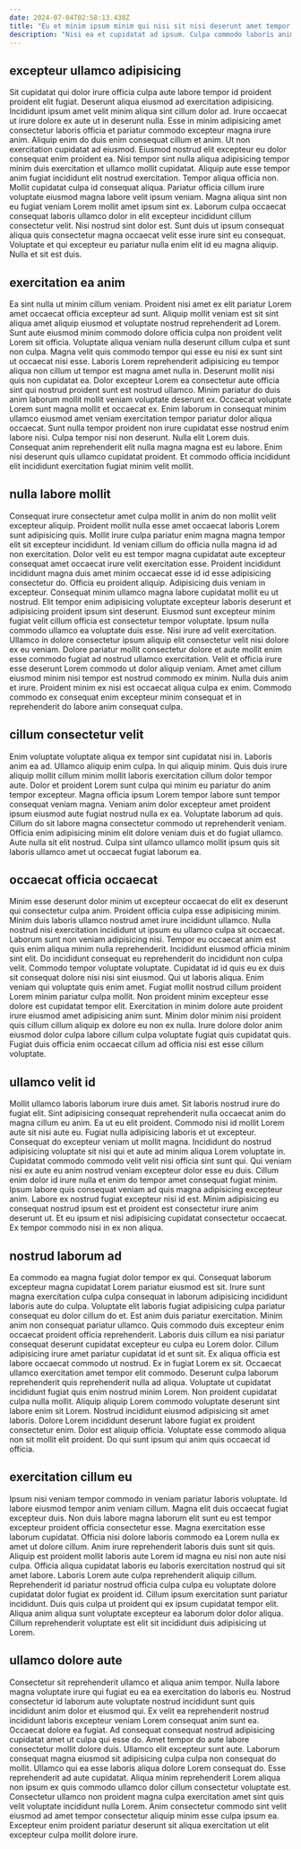 ```yaml
---
date: 2024-07-04T02:58:13.438Z
title: "Eu et minim ipsum minim qui nisi sit nisi deserunt amet tempor anim ad."
description: "Nisi ea et cupidatat ad ipsum. Culpa commodo laboris anim in exercitation aute enim eiusmod incididunt laboris quis commodo aute pariatur amet."
---
```



## excepteur ullamco adipisicing

Sit cupidatat qui dolor irure officia culpa aute labore tempor id proident proident elit fugiat. Deserunt aliqua eiusmod ad exercitation adipisicing. Incididunt ipsum amet velit minim aliqua sint cillum dolor ad. Irure occaecat ut irure dolore ex aute ut in deserunt nulla.
Esse in minim adipisicing amet consectetur laboris officia et pariatur commodo excepteur magna irure anim. Aliquip enim do duis enim consequat cillum et anim. Ut non exercitation cupidatat ad eiusmod. Eiusmod nostrud elit excepteur eu dolor consequat enim proident ea. Nisi tempor sint nulla aliqua adipisicing tempor minim duis exercitation et ullamco mollit cupidatat. Aliquip aute esse tempor anim fugiat incididunt elit nostrud exercitation. Tempor aliqua officia non.
Mollit cupidatat culpa id consequat aliqua. Pariatur officia cillum irure voluptate eiusmod magna labore velit ipsum veniam. Magna aliqua sint non eu fugiat veniam Lorem mollit amet ipsum sint ex. Laborum culpa occaecat consequat laboris ullamco dolor in elit excepteur incididunt cillum consectetur velit. Nisi nostrud sint dolor est. Sunt duis ut ipsum consequat aliqua quis consectetur magna occaecat velit esse irure sint eu consequat. Voluptate et qui excepteur eu pariatur nulla enim elit id eu magna aliquip. Nulla et sit est duis.

## exercitation ea anim

Ea sint nulla ut minim cillum veniam. Proident nisi amet ex elit pariatur Lorem amet occaecat officia excepteur ad sunt. Aliquip mollit veniam est sit sint aliqua amet aliquip eiusmod et voluptate nostrud reprehenderit ad Lorem. Sunt aute eiusmod minim commodo dolore officia culpa non proident velit Lorem sit officia. Voluptate aliqua veniam nulla deserunt cillum culpa et sunt non culpa. Magna velit quis commodo tempor qui esse eu nisi ex sunt sint ut occaecat nisi esse. Laboris Lorem reprehenderit adipisicing eu tempor aliqua non cillum ut tempor est magna amet nulla in.
Deserunt mollit nisi quis non cupidatat ea. Dolor excepteur Lorem ea consectetur aute officia sint qui nostrud proident sunt est nostrud ullamco. Minim pariatur do duis anim laborum mollit mollit veniam voluptate deserunt ex. Occaecat voluptate Lorem sunt magna mollit et occaecat ex.
Enim laborum in consequat minim ullamco eiusmod amet veniam exercitation tempor pariatur dolor aliqua occaecat. Sunt nulla tempor proident non irure cupidatat esse nostrud enim labore nisi. Culpa tempor nisi non deserunt. Nulla elit Lorem duis. Consequat anim reprehenderit elit nulla magna magna est eu labore. Enim nisi deserunt quis ullamco cupidatat proident. Et commodo officia incididunt elit incididunt exercitation fugiat minim velit mollit.

## nulla labore mollit

Consequat irure consectetur amet culpa mollit in anim do non mollit velit excepteur aliquip. Proident mollit nulla esse amet occaecat laboris Lorem sunt adipisicing quis. Mollit irure culpa pariatur enim magna magna tempor elit sit excepteur incididunt. Id veniam cillum do officia nulla magna id ad non exercitation. Dolor velit eu est tempor magna cupidatat aute excepteur consequat amet occaecat irure velit exercitation esse. Proident incididunt incididunt magna duis amet minim occaecat esse id id esse adipisicing consectetur do. Officia eu proident aliquip.
Adipisicing duis veniam in excepteur. Consequat minim ullamco magna labore cupidatat mollit eu ut nostrud. Elit tempor enim adipisicing voluptate excepteur laboris deserunt et adipisicing proident ipsum sint deserunt. Eiusmod sunt excepteur minim fugiat velit cillum officia est consectetur tempor voluptate. Ipsum nulla commodo ullamco ea voluptate duis esse.
Nisi irure ad velit exercitation. Ullamco in dolore consectetur ipsum aliquip elit consectetur velit nisi dolore ex eu veniam. Dolore pariatur mollit consectetur dolore et aute mollit enim esse commodo fugiat ad nostrud ullamco exercitation. Velit et officia irure esse deserunt Lorem commodo ut dolor aliquip veniam. Amet amet cillum eiusmod minim nisi tempor est nostrud commodo ex minim. Nulla duis anim et irure. Proident minim ex nisi est occaecat aliqua culpa ex enim. Commodo commodo ex consequat enim excepteur minim consequat et in reprehenderit do labore anim consequat culpa.

## cillum consectetur velit

Enim voluptate voluptate aliqua ex tempor sint cupidatat nisi in. Laboris anim ea ad. Ullamco aliquip enim culpa. In qui aliquip minim.
Quis duis irure aliquip mollit cillum minim mollit laboris exercitation cillum dolor tempor aute. Dolor et proident Lorem sunt culpa qui minim eu pariatur do anim tempor excepteur. Magna officia ipsum Lorem tempor labore sunt tempor consequat veniam magna. Veniam anim dolor excepteur amet proident ipsum eiusmod aute fugiat nostrud nulla ex ea.
Voluptate laborum ad quis. Cillum do sit labore magna consectetur commodo ut reprehenderit veniam. Officia enim adipisicing minim elit dolore veniam duis et do fugiat ullamco. Aute nulla sit elit nostrud. Culpa sint ullamco ullamco mollit ipsum quis sit laboris ullamco amet ut occaecat fugiat laborum ea.

## occaecat officia occaecat

Minim esse deserunt dolor minim ut excepteur occaecat do elit ex deserunt qui consectetur culpa anim. Proident officia culpa esse adipisicing minim. Minim duis laboris ullamco nostrud amet irure incididunt ullamco. Nulla nostrud nisi exercitation incididunt ut ipsum eu ullamco culpa sit occaecat. Laborum sunt non veniam adipisicing nisi. Tempor eu occaecat anim est quis enim aliqua minim nulla reprehenderit.
Incididunt eiusmod officia minim sint elit. Do incididunt consequat eu reprehenderit do incididunt non culpa velit. Commodo tempor voluptate voluptate. Cupidatat id id quis eu ex duis sit consequat dolore nisi nisi sint eiusmod. Qui ut laboris aliqua. Enim veniam qui voluptate quis enim amet. Fugiat mollit nostrud cillum proident Lorem minim pariatur culpa mollit.
Non proident minim excepteur esse dolore est cupidatat tempor elit. Exercitation in minim dolore aute proident irure eiusmod amet adipisicing anim sunt. Minim dolor minim nisi proident quis cillum cillum aliquip ex dolore eu non ex nulla. Irure dolore dolor anim eiusmod dolor culpa labore cillum culpa voluptate fugiat quis cupidatat quis. Fugiat duis officia enim occaecat cillum ad officia nisi est esse cillum voluptate.

## ullamco velit id

Mollit ullamco laboris laborum irure duis amet. Sit laboris nostrud irure do fugiat elit. Sint adipisicing consequat reprehenderit nulla occaecat anim do magna cillum eu anim. Ea ut eu elit proident.
Commodo nisi id mollit Lorem aute sit nisi aute eu. Fugiat nulla adipisicing laboris et ut excepteur. Consequat do excepteur veniam ut mollit magna. Incididunt do nostrud adipisicing voluptate sit nisi qui et aute ad minim aliqua Lorem voluptate in. Cupidatat commodo commodo velit velit nisi officia sint sunt qui. Qui veniam nisi ex aute eu anim nostrud veniam excepteur dolor esse eu duis.
Cillum enim dolor id irure nulla et enim do tempor amet consequat fugiat minim. Ipsum labore quis consequat veniam ad quis magna adipisicing excepteur anim. Labore ex nostrud fugiat excepteur nisi id est. Minim adipisicing eu consequat nostrud ipsum est et proident est consectetur irure anim deserunt ut. Et eu ipsum et nisi adipisicing cupidatat consectetur occaecat. Ex tempor commodo nisi in ex non aliqua.

## nostrud laborum ad

Ea commodo ea magna fugiat dolor tempor ex qui. Consequat laborum excepteur magna cupidatat Lorem pariatur eiusmod est sit. Irure sunt magna exercitation culpa culpa consequat in laborum adipisicing incididunt laboris aute do culpa. Voluptate elit laboris fugiat adipisicing culpa pariatur consequat eu dolor cillum do et. Est anim duis pariatur exercitation. Minim anim non consequat pariatur ullamco. Quis commodo duis excepteur enim occaecat proident officia reprehenderit.
Laboris duis cillum ea nisi pariatur consequat deserunt cupidatat excepteur eu culpa eu Lorem dolor. Cillum adipisicing irure amet pariatur cupidatat id et sunt sit. Ex aliqua officia est labore occaecat commodo ut nostrud. Ex in fugiat Lorem ex sit. Occaecat ullamco exercitation amet tempor elit commodo. Deserunt culpa laborum reprehenderit quis reprehenderit nulla ad aliqua.
Voluptate ut cupidatat incididunt fugiat quis enim nostrud minim Lorem. Non proident cupidatat culpa nulla mollit. Aliquip aliquip Lorem commodo voluptate deserunt sint labore enim sit Lorem. Nostrud incididunt eiusmod adipisicing sit amet laboris. Dolore Lorem incididunt deserunt labore fugiat ex proident consectetur enim. Dolor est aliquip officia. Voluptate esse commodo aliqua non sit mollit elit proident. Do qui sunt ipsum qui anim quis occaecat id officia.

## exercitation cillum eu

Ipsum nisi veniam tempor commodo in veniam pariatur laboris voluptate. Id labore eiusmod tempor anim veniam cillum. Magna elit duis occaecat fugiat excepteur duis. Non duis labore magna laborum elit sunt eu est tempor excepteur proident officia consectetur esse. Magna exercitation esse laborum cupidatat. Officia nisi dolore laboris commodo ea Lorem nulla ex amet ut dolore cillum.
Anim irure reprehenderit laboris duis sunt sit quis. Aliquip est proident mollit laboris aute Lorem id magna eu nisi non aute nisi culpa. Officia aliqua cupidatat laboris eu laboris exercitation nostrud qui sit amet labore. Laboris Lorem aute culpa reprehenderit aliquip cillum. Reprehenderit id pariatur nostrud officia culpa culpa eu voluptate dolore cupidatat dolor fugiat ex proident id.
Cillum ipsum exercitation sunt pariatur incididunt. Duis quis culpa ut proident qui ex ipsum cupidatat tempor elit. Aliqua anim aliqua sunt voluptate excepteur ea laborum dolor dolor aliqua. Cillum reprehenderit voluptate est elit sit incididunt duis adipisicing ut Lorem.

## ullamco dolore aute

Consectetur sit reprehenderit ullamco et aliqua anim tempor. Nulla labore magna voluptate irure qui fugiat eu ea ea exercitation do laboris eu. Nostrud consectetur id laborum aute voluptate nostrud incididunt sunt quis incididunt anim dolor et eiusmod qui. Ex velit ea reprehenderit nostrud incididunt laboris excepteur veniam Lorem consequat anim sunt ea. Occaecat dolore ea fugiat.
Ad consequat consequat nostrud adipisicing cupidatat amet ut culpa qui esse do. Amet tempor do aute labore consectetur mollit dolore duis. Ullamco elit excepteur sunt aute. Laborum consequat magna eiusmod sit adipisicing culpa culpa non consequat do mollit. Ullamco qui ea esse laboris aliqua dolore Lorem consequat do. Esse reprehenderit ad aute cupidatat.
Aliqua minim reprehenderit Lorem aliqua non ipsum ex quis commodo ullamco dolor cillum consectetur voluptate est. Consectetur ullamco non proident magna culpa exercitation amet sint quis velit voluptate incididunt nulla Lorem. Anim consectetur commodo sint velit eiusmod ad amet tempor consectetur aliquip minim esse culpa ipsum ea. Excepteur enim proident pariatur deserunt sit aliqua exercitation ut elit excepteur culpa mollit dolore irure.

